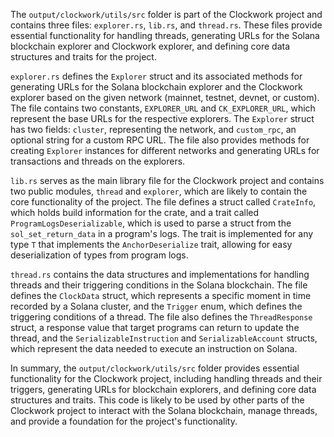 The `output/clockwork/utils/src` folder is part of the Clockwork project and contains three files: `explorer.rs`, `lib.rs`, and `thread.rs`. These files provide essential functionality for handling threads, generating URLs for the Solana blockchain explorer and Clockwork explorer, and defining core data structures and traits for the project.

`explorer.rs` defines the `Explorer` struct and its associated methods for generating URLs for the Solana blockchain explorer and the Clockwork explorer based on the given network (mainnet, testnet, devnet, or custom). The file contains two constants, `EXPLORER_URL` and `CK_EXPLORER_URL`, which represent the base URLs for the respective explorers. The `Explorer` struct has two fields: `cluster`, representing the network, and `custom_rpc`, an optional string for a custom RPC URL. The file also provides methods for creating `Explorer` instances for different networks and generating URLs for transactions and threads on the explorers.

`lib.rs` serves as the main library file for the Clockwork project and contains two public modules, `thread` and `explorer`, which are likely to contain the core functionality of the project. The file defines a struct called `CrateInfo`, which holds build information for the crate, and a trait called `ProgramLogsDeserializable`, which is used to parse a struct from the `sol_set_return_data` in a program's logs. The trait is implemented for any type `T` that implements the `AnchorDeserialize` trait, allowing for easy deserialization of types from program logs.

`thread.rs` contains the data structures and implementations for handling threads and their triggering conditions in the Solana blockchain. The file defines the `ClockData` struct, which represents a specific moment in time recorded by a Solana cluster, and the `Trigger` enum, which defines the triggering conditions of a thread. The file also defines the `ThreadResponse` struct, a response value that target programs can return to update the thread, and the `SerializableInstruction` and `SerializableAccount` structs, which represent the data needed to execute an instruction on Solana.

In summary, the `output/clockwork/utils/src` folder provides essential functionality for the Clockwork project, including handling threads and their triggers, generating URLs for blockchain explorers, and defining core data structures and traits. This code is likely to be used by other parts of the Clockwork project to interact with the Solana blockchain, manage threads, and provide a foundation for the project's functionality.

    